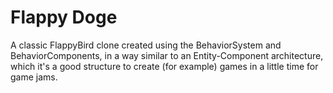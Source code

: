 Flappy Doge
===========

A classic FlappyBird clone created using the BehaviorSystem and BehaviorComponents, in a way similar to an Entity-Component architecture,
which it's a good structure to create (for example) games in a little time for game jams.